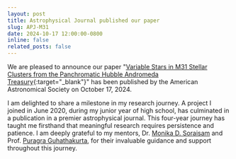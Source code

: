 ```yaml
---
layout: post
title: Astrophysical Journal published our paper
slug: APJ-M31
date: 2024-10-17 12:00:00-0800
inline: false
related_posts: false
---
```


We are pleased to announce our paper "[Variable Stars in M31 Stellar Clusters from the Panchromatic Hubble Andromeda Treasury](https://iopscience.iop.org/article/10.3847/1538-4357/ad6eff/meta){:target="_blank"}" has been published by the American Astronomical Society on October 17, 2024.

I am delighted to share a milestone in my research journey. A project I joined in June 2020, during my junior year of high school, has culminated in a publication in a premier astrophysical journal. This four-year journey has taught me firsthand that meaningful research requires persistence and patience. I am deeply grateful to my mentors, Dr. [Monika D. Soraisam](https://inspirehep.net/authors/1915247) and Prof. [Puragra Guhathakurta](https://www.astro.ucsc.edu/faculty/index.php?uid=pguhatha), for their invaluable guidance and support throughout this journey.
